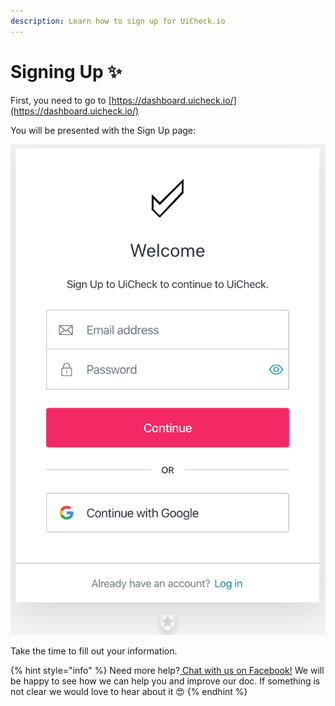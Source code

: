 ```yaml
---
description: Learn how to sign up for UiCheck.io
---
```


# Signing Up ✨

First, you need to go to [https://dashboard.uicheck.io/](https://dashboard.uicheck.io/)

You will be presented with the Sign Up page:

![](../.gitbook/assets/image%20%2813%29.png)

Take the time to fill out your information.

{% hint style="info" %}
Need more help?[ Chat with us on Facebook!](https://m.me/UiCheck) We will be happy to see how we can help you and improve our doc. If something is not clear we would love to hear about it 😍
{% endhint %}

